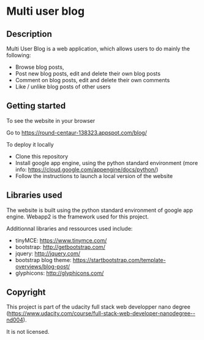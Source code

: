 # Multi user blog

## Description

Multi User Blog is a web application, which allows users to do mainly the following:
- Browse blog posts,
- Post new blog posts, edit and delete their own blog posts
- Comment on blog posts, edit and delete their own comments
- Like / unlike blog posts of other users

## Getting started

To see the website in your browser

Go to https://round-centaur-138323.appspot.com/blog/

To deploy it locally

- Clone this repository
- Install google app engine, using the python standard environment (more info: https://cloud.google.com/appengine/docs/python/)
- Follow the instructions to launch a local version of the website

## Libraries used

The website is built using the python standard environment of google app engine.
Webapp2 is the framework used for this project. 

Additionnal libraries and ressources used include:
- tinyMCE: https://www.tinymce.com/
- bootstrap: http://getbootstrap.com/
- jquery: http://jquery.com/
- bootstrap blog theme: https://startbootstrap.com/template-overviews/blog-post/
- glyphicons: http://glyphicons.com/

## Copyright

This project is part of the udacity full stack web developper nano degree (https://www.udacity.com/course/full-stack-web-developer-nanodegree--nd004). 

It is not licensed.


